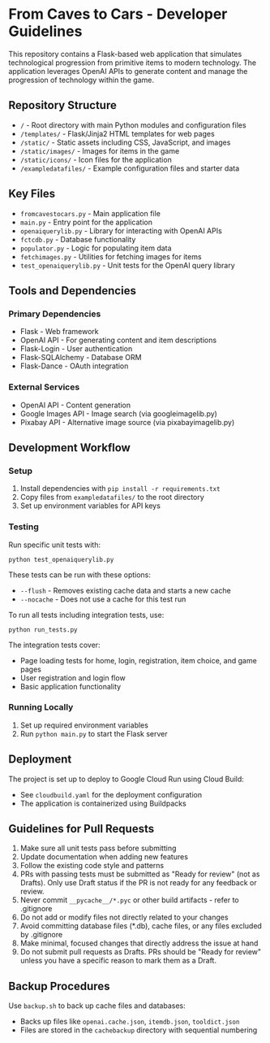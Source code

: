 # From Caves to Cars - Developer Guidelines

This repository contains a Flask-based web application that simulates technological progression from primitive items to modern technology. The application leverages OpenAI APIs to generate content and manage the progression of technology within the game.

## Repository Structure

- `/` - Root directory with main Python modules and configuration files
- `/templates/` - Flask/Jinja2 HTML templates for web pages
- `/static/` - Static assets including CSS, JavaScript, and images
- `/static/images/` - Images for items in the game
- `/static/icons/` - Icon files for the application
- `/exampledatafiles/` - Example configuration files and starter data

## Key Files

- `fromcavestocars.py` - Main application file
- `main.py` - Entry point for the application
- `openaiquerylib.py` - Library for interacting with OpenAI APIs
- `fctcdb.py` - Database functionality
- `populator.py` - Logic for populating item data
- `fetchimages.py` - Utilities for fetching images for items
- `test_openaiquerylib.py` - Unit tests for the OpenAI query library

## Tools and Dependencies

### Primary Dependencies
- Flask - Web framework
- OpenAI API - For generating content and item descriptions
- Flask-Login - User authentication
- Flask-SQLAlchemy - Database ORM
- Flask-Dance - OAuth integration

### External Services
- OpenAI API - Content generation
- Google Images API - Image search (via googleimagelib.py)
- Pixabay API - Alternative image source (via pixabayimagelib.py)

## Development Workflow

### Setup
1. Install dependencies with `pip install -r requirements.txt`
2. Copy files from `exampledatafiles/` to the root directory
3. Set up environment variables for API keys

### Testing
Run specific unit tests with:
```
python test_openaiquerylib.py
```

These tests can be run with these options:
- `--flush` - Removes existing cache data and starts a new cache
- `--nocache` - Does not use a cache for this test run

To run all tests including integration tests, use:
```
python run_tests.py
```

The integration tests cover:
- Page loading tests for home, login, registration, item choice, and game pages
- User registration and login flow
- Basic application functionality

### Running Locally
1. Set up required environment variables
2. Run `python main.py` to start the Flask server

## Deployment

The project is set up to deploy to Google Cloud Run using Cloud Build:
- See `cloudbuild.yaml` for the deployment configuration
- The application is containerized using Buildpacks

## Guidelines for Pull Requests

1. Make sure all unit tests pass before submitting
2. Update documentation when adding new features
3. Follow the existing code style and patterns
4. PRs with passing tests must be submitted as "Ready for review" (not as Drafts). Only use Draft status if the PR is not ready for any feedback or review.
5. Never commit `__pycache__/*.pyc` or other build artifacts - refer to .gitignore
6. Do not add or modify files not directly related to your changes
7. Avoid committing database files (*.db), cache files, or any files excluded by .gitignore
8. Make minimal, focused changes that directly address the issue at hand
9. Do not submit pull requests as Drafts. PRs should be "Ready for review" unless you have a specific reason to mark them as a Draft.

## Backup Procedures

Use `backup.sh` to back up cache files and databases:
- Backs up files like `openai.cache.json`, `itemdb.json`, `tooldict.json`
- Files are stored in the `cachebackup` directory with sequential numbering